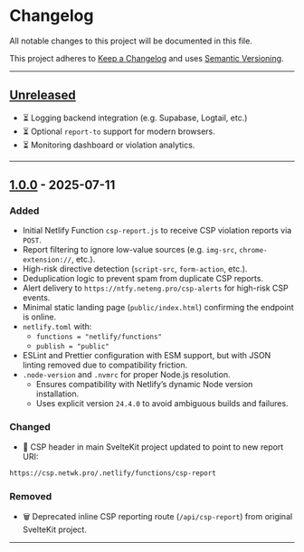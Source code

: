 # Changelog

<!-- markdownlint-disable MD024 -->

<!-- Use sections: Added, Changed, Deprecated, Removed, Fixed, Security -->

All notable changes to this project will be documented in this file.

This project adheres to [Keep a Changelog](https://keepachangelog.com/en/1.1.0/) and uses [Semantic Versioning](https://semver.org/).

---

## [Unreleased]

- ⏳ Logging backend integration (e.g. Supabase, Logtail, etc.)
- ⏳ Optional `report-to` support for modern browsers.
- ⏳ Monitoring dashboard or violation analytics.

---

## [1.0.0] - 2025-07-11

### Added

- Initial Netlify Function `csp-report.js` to receive CSP violation reports via `POST`.
- Report filtering to ignore low-value sources (e.g. `img-src`, `chrome-extension://`, etc.).
- High-risk directive detection (`script-src`, `form-action`, etc.).
- Deduplication logic to prevent spam from duplicate CSP reports.
- Alert delivery to `https://ntfy.neteng.pro/csp-alerts` for high-risk CSP events.
- Minimal static landing page (`public/index.html`) confirming the endpoint is online.
- `netlify.toml` with:
  - `functions = "netlify/functions"`
  - `publish = "public"`
- ESLint and Prettier configuration with ESM support, but with JSON linting removed due to compatibility friction.
- `.node-version` and `.nvmrc` for proper Node.js resolution.
  - Ensures compatibility with Netlify’s dynamic Node version installation.
  - Uses explicit version `24.4.0` to avoid ambiguous builds and failures.

### Changed

- 🔁 CSP header in main SvelteKit project updated to point to new report URI:

```bash
https://csp.netwk.pro/.netlify/functions/csp-report
```

### Removed

- 🗑️ Deprecated inline CSP reporting route (`/api/csp-report`) from original SvelteKit project.

---

<!-- Link references -->

[Unreleased]: https://github.com/netwk-pro/netwk-pro.github.io/compare/v1.0.0...HEAD
[1.0.0]: https://github.com/netwk-pro/csp-endpoint/releases/tag/v1.0.0
